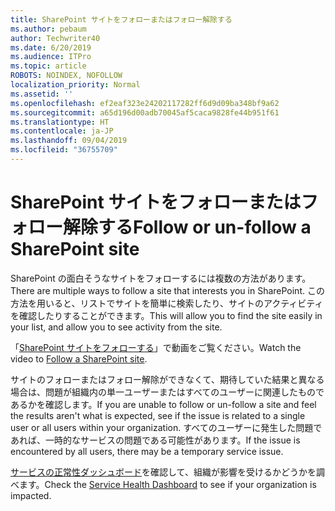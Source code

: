 ```yaml
---
title: SharePoint サイトをフォローまたはフォロー解除する
ms.author: pebaum
author: Techwriter40
ms.date: 6/20/2019
ms.audience: ITPro
ms.topic: article
ROBOTS: NOINDEX, NOFOLLOW
localization_priority: Normal
ms.assetid: ''
ms.openlocfilehash: ef2eaf323e24202117282ff6d9d09ba348bf9a62
ms.sourcegitcommit: a65d196d00adb70045af5caca9828fe44b951f61
ms.translationtype: HT
ms.contentlocale: ja-JP
ms.lasthandoff: 09/04/2019
ms.locfileid: "36755709"
---
```

# <a name="follow-or-un-follow-a-sharepoint-site"></a><span data-ttu-id="3ce98-102">SharePoint サイトをフォローまたはフォロー解除する</span><span class="sxs-lookup"><span data-stu-id="3ce98-102">Follow or un-follow a SharePoint site</span></span>

<span data-ttu-id="3ce98-103">SharePoint の面白そうなサイトをフォローするには複数の方法があります。</span><span class="sxs-lookup"><span data-stu-id="3ce98-103">There are multiple ways to follow a site that interests you in SharePoint.</span></span> <span data-ttu-id="3ce98-104">この方法を用いると、リストでサイトを簡単に検索したり、サイトのアクティビティを確認したりすることができます。</span><span class="sxs-lookup"><span data-stu-id="3ce98-104">This will allow you to find the site easily in your list, and allow you to see activity from the site.</span></span> 

<span data-ttu-id="3ce98-105">「[SharePoint サイトをフォローする](https://support.office.com/article/Video-Follow-a-SharePoint-site-33DB6FA5-9528-45D7-BCC7-F9C1FAAACAE0)」で動画をご覧ください。</span><span class="sxs-lookup"><span data-stu-id="3ce98-105">Watch the video to [Follow a SharePoint site](https://support.office.com/article/Video-Follow-a-SharePoint-site-33DB6FA5-9528-45D7-BCC7-F9C1FAAACAE0).</span></span> 

<span data-ttu-id="3ce98-106">サイトのフォローまたはフォロー解除ができなくて、期待していた結果と異なる場合は、問題が組織内の単一ユーザーまたはすべてのユーザーに関連したものであるかを確認します。</span><span class="sxs-lookup"><span data-stu-id="3ce98-106">If you are unable to follow or un-follow a site and feel the results aren't what is expected, see if the issue is related to a single user or all users within your organization.</span></span> <span data-ttu-id="3ce98-107">すべてのユーザーに発生した問題であれば、一時的なサービスの問題である可能性があります。</span><span class="sxs-lookup"><span data-stu-id="3ce98-107">If the issue is encountered by all users, there may be a temporary service issue.</span></span> 

<span data-ttu-id="3ce98-108">[サービスの正常性ダッシュボード](https://admin.microsoft.com/AdminPortal/Home#/servicehealth)を確認して、組織が影響を受けるかどうかを調べます。</span><span class="sxs-lookup"><span data-stu-id="3ce98-108">Check the [Service Health Dashboard](https://admin.microsoft.com/AdminPortal/Home#/servicehealth) to see if your organization is impacted.</span></span>
